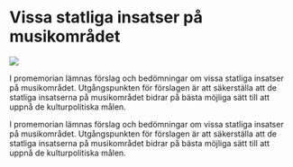 # Vissa statliga insatser på musikområdet

![](/contentassets/c2d71bbd59ea4bda95388dff2ebb364e/ds-11-2021-omslag-fram-150x200.jpg?width=150&quality=85)

I promemorian lämnas förslag och bedömningar om vissa statliga insatser på musikområdet. Utgångspunkten för förslagen är att säkerställa att de statliga insatserna på musikområdet bidrar på bästa möjliga sätt till att uppnå de kulturpolitiska målen.

I promemorian lämnas förslag och bedömningar om vissa statliga insatser på musikområdet. Utgångspunkten för förslagen är att säkerställa att de statliga insatserna på musikområdet bidrar på bästa möjliga sätt till att uppnå de kulturpolitiska målen.
